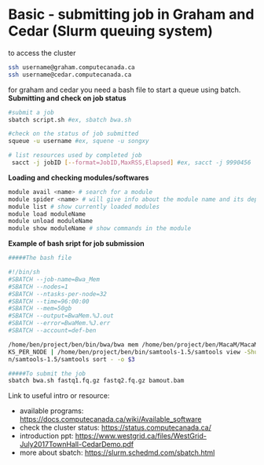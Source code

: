 # Basic - submitting job in Graham and Cedar (Slurm queuing system)
to access the cluster
```bash
ssh username@graham.computecanada.ca
ssh username@cedar.computecanada.ca
```
for graham and cedar you need a bash file to start a queue using batch. 
**Submitting and check on job status**
```bash
#submit a job
sbatch script.sh #ex, sbatch bwa.sh

#check on the status of job submitted
squeue -u username #ex, squene -u songxy

# list resources used by completed job
 sacct -j jobID [--format=JobID,MaxRSS,Elapsed] #ex, sacct -j 9990456
```
**Loading and checking modules/softwares**
```bash
module avail <name> # search for a module
module spider <name> # will give info about the module name and its dependcies
module list # show currently loaded modules
module load moduleName
module unload moduleName
module show moduleName # show commands in the module
```
**Example of bash sript for job submission**
```bash
#####The bash file 

#!/bin/sh                                                                                            
#SBATCH --job-name=Bwa_Mem                                                                           
#SBATCH --nodes=1                                                                                    
#SBATCH --ntasks-per-node=32                                                                         
#SBATCH --time=96:00:00                                                                              
#SBATCH --mem=50gb                                                                                   
#SBATCH --output=BwaMem.%J.out                                                                       
#SBATCH --error=BwaMem.%J.err                                                                        
#SBATCH --account=def-ben                                                                            

/home/ben/project/ben/bin/bwa/bwa mem /home/ben/project/ben/MacaM/MacaM_mt_y.fa $1 $2 -t $SLURM_NTAS\
KS_PER_NODE | /home/ben/project/ben/bin/samtools-1.5/samtools view -Shu - | /home/ben/project/ben/bi\
n/samtools-1.5/samtools sort - -o $3

#####To submit the job
sbatch bwa.sh fastq1.fq.gz fastq2.fq.gz bamout.bam
```

Link to useful intro or resource:
- available programs: https://docs.computecanada.ca/wiki/Available_software
- check the cluster status: https://status.computecanada.ca/
- introduction ppt: https://www.westgrid.ca/files/WestGrid-July2017TownHall-CedarDemo.pdf
- more about sbatch: https://slurm.schedmd.com/sbatch.html
